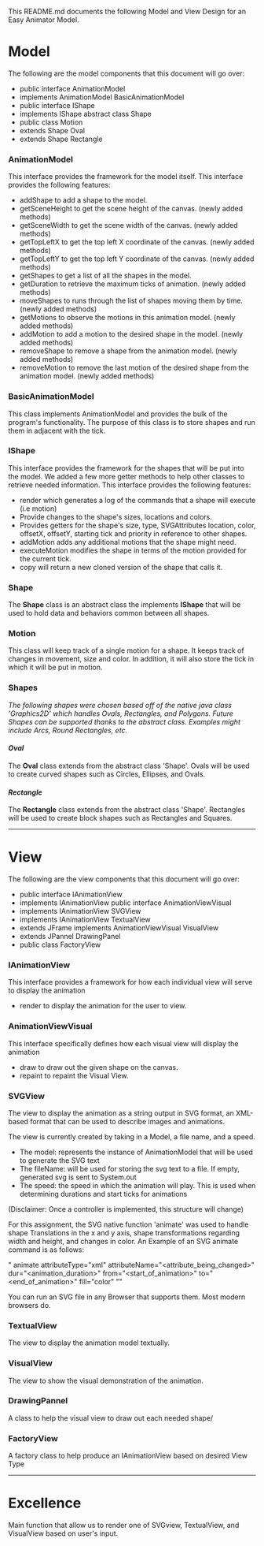 
This README.md documents the following Model and View Design for an Easy Animator Model.

# Model
The following are the model components that this document will go over:

* public interface AnimationModel
* implements AnimationModel BasicAnimationModel
* public interface IShape
* implements IShape abstract class  Shape
* public class Motion
* extends Shape Oval
* extends Shape Rectangle

### AnimationModel
This interface provides the framework for the model itself.
This interface provides the following features:
*   addShape to add a shape to the model.
*   getSceneHeight to get the scene height of the canvas. (newly added methods)
*   getSceneWidth to get the scene width of the canvas. (newly added methods)
*   getTopLeftX to get the top left X coordinate of the canvas. (newly added methods)
*   getTopLeftY to get the top left Y coordinate of the canvas. (newly added methods)
*   getShapes to get a list of all the shapes in the model.
*   getDuration to retrieve the maximum ticks of animation. (newly added methods)
*   moveShapes to runs through the list of shapes moving them by time. (newly added methods)
*   getMotions to observe the motions in this animation model. (newly added methods)
*   addMotion to add a motion to the desired shape in the model. (newly added methods)
*   removeShape to remove a shape from the animation model. (newly added methods)
*   removeMotion to remove the last motion of the desired shape from the animation model. (newly 
added methods)

### BasicAnimationModel
This class implements AnimationModel and provides the bulk of the program's functionality.
The purpose of this class is to store shapes and run them in adjacent with the tick.
### IShape
This interface provides the framework for the shapes that will be put into the model.
We added a few more getter methods to help other classes to retrieve needed information.
This interface provides the following features:
*   render which generates a log of the commands that a shape will execute (i.e motion)
*   Provide changes to the shape's sizes, locations and colors.
*   Provides getters for the shape's size, type, SVGAttributes location, color, offsetX, offsetY, starting tick and priority in reference to other shapes.
*   addMotion adds any additional motions that the shape might need.
*   executeMotion modifies the shape in terms of the motion provided for the current tick.
*   copy will return a new cloned version of the shape that calls it.

### Shape
The <b>Shape</b> class is an abstract class the implements <b>IShape</b> that will be used to hold data and behaviors common between
all shapes.

### Motion
This class will keep track of a single motion for a shape.
It keeps track of changes in movement, size and color.
In addition, it will also store the tick in which it will be put in motion.

### Shapes

*The following shapes were chosen based off of the native java class 'Graphics2D' which handles 
Ovals, Rectangles, and Polygons. Future Shapes can be supported thanks to the abstract class. 
Examples might include Arcs, Round Rectangles, etc.* 
#### *Oval*
The <b>Oval</b> class extends from the abstract class 'Shape'. 
Ovals will be used to create curved shapes such as Circles, Ellipses, 
and Ovals. 
#### *Rectangle*
The <b>Rectangle</b> class extends from the abstract class 'Shape'.
Rectangles will be used to create block shapes such as Rectangles and Squares.

---

# View
The following are the view components that this document will go over:

* public interface IAnimationView
* implements IAnimationView public interface AnimationViewVisual
* implements IAnimationView SVGView
* implements IAnimationView TextualView
* extends JFrame implements AnimationViewVisual VisualView
* extends JPannel DrawingPanel
* public class FactoryView 

### IAnimationView
This interface provides a framework for how each individual view will serve to display the animation
*   render to display the animation for the user to view.
### AnimationViewVisual
This interface specifically defines how each visual view will display the animation
*   draw to draw out the given shape on the canvas.
*   repaint to repaint the Visual View.

### SVGView
The view to display the animation as a string output in SVG format,  an XML-based format that can be
 used to describe images and animations.

The view is currently created by taking in a Model, a file name, and a speed.
- The model: represents the instance of AnimationModel that will be used to generate the SVG text
- The fileName: will be used for storing the svg text to a file. If empty, generated svg is sent to System.out
- The speed: the speed in which the animation will play. This is used when determining durations and start ticks for animations

(Disclaimer: Once a controller is implemented, this structure will change)

For this assignment, the SVG native function 'animate' was used to handle shape Translations in the x and y axis, shape transformations regarding width and height, and changes in color.
An Example of an SVG animate command is as follows:

" animate attributeType="xml" attributeName="<attribute_being_changed>" dur="<animation_duration>" from="<start_of_animation>" to="<end_of_animation>" fill="color" ""

You can run an SVG file in any Browser that supports them. Most modern browsers do.

### TextualView
The view to display the animation model textually.

### VisualView
The view to show the visual demonstration of the animation.

### DrawingPannel
A class to help the visual view to draw out each needed shape/

### FactoryView
A factory class to help produce an IAnimationView based on desired View Type


---

# Excellence
Main function that allow us to render one of SVGview, TextualView, and VisualView based on user's
input.
